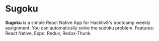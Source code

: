 # Sugoku

**Sugoku** is a simple React Native App for Hacktiv8's bootcamp weekly assignment. You can automatically solve the sudoku problem. Features: React Native, Expo, Redux, Redux-Thunk.